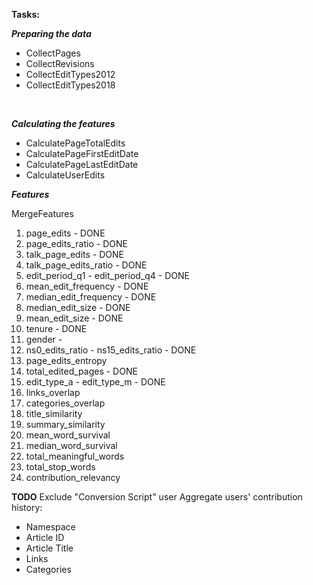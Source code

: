 **Tasks:**

_**Preparing the data**_
- CollectPages
- CollectRevisions
- CollectEditTypes2012
- CollectEditTypes2018
<br>

**_Calculating the features_**
- CalculatePageTotalEdits
- CalculatePageFirstEditDate
- CalculatePageLastEditDate
- CalculateUserEdits


**_Features_**

MergeFeatures
1. page_edits - DONE
2. page_edits_ratio - DONE
3. talk_page_edits - DONE
4. talk_page_edits_ratio - DONE
5. edit_period_q1 - edit_period_q4 - DONE
6. mean_edit_frequency - DONE
7. median_edit_frequency - DONE
8. median_edit_size - DONE
9. mean_edit_size - DONE
10. tenure - DONE
11. gender - 
12. ns0_edits_ratio - ns15_edits_ratio - DONE
13. page_edits_entropy
14. total_edited_pages - DONE
15. edit_type_a - edit_type_m - DONE
16. links_overlap
17. categories_overlap
18. title_similarity
19. summary_similarity
20. mean_word_survival
21. median_word_survival
22. total_meaningful_words
23. total_stop_words
24. contribution_relevancy

**TODO**
Exclude "Conversion Script" user
Aggregate users' contribution history:
- Namespace
- Article ID
- Article Title
- Links
- Categories
